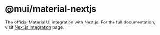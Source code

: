 # @mui/material-nextjs

The official Material UI integration with Next.js. For the full documentation, visit [Next.js integration](https://v5.mui.com/material-ui/guides/nextjs/) page.
